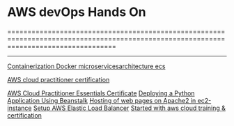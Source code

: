 # AWS devOps Hands On
=======================================================================================================================================

----------------------------------------------------------------------

<a href="https://www.linkedin.com/posts/rohityj_week9-devopspro-containerization-activity-7011364290586685441-4n_v?utm_source=share&utm_medium=member_desktop" target="_blank" rel="noreferrer">Containerization Docker microservicesarchitecture ecs</a>

<a href="https://github.com/rohit190183107010/devOps/blob/main/326_3_2551474_1670091462_AWS%20Course%20Completion%20Certificate.pdf" rel="noreferrer">AWS cloud practitioner certification</a>

<a href="https://github.com/rohit190183107010/devOps/blob/main/AWS%20Cloud%20Practitioner%20Essentials.png" rel="noreferrer">AWS Cloud Practitioner Essentials Certificate</a>
<a href="https://www.linkedin.com/posts/rohityj_aws-elastic-beanstalk-activity-7003795811092336641-aaRH?utm_source=share&utm_medium=member_desktop" rel="noreferrer">Deploying a Python Application Using Beanstalk</a>
<a href="https://www.linkedin.com/posts/rohityj_hosting-html-web-activity-6997112529877372928-j4PC?utm_source=share&utm_medium=member_desktop" rel="noreferrer">Hosting of web pages on Apache2 in ec2-instance</a>
<a href="https://www.linkedin.com/posts/rohityj_setup-loadbalancer-activity-7003445037439053824-rNpE?utm_source=share&utm_medium=member_desktop" rel="noreferrer">Setup AWS Elastic Load Balancer</a>
<a href="https://www.linkedin.com/posts/rohityj_week3-devopspro-started-activity-6992528226556235777-OH7T?utm_source=share&utm_medium=member_desktop" rel="noreferrer">Started with aws cloud training & certification</a>






